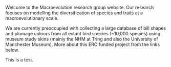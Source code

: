 

Welcome to the Macroevolution research group website. Our research focuses on modelling the diversification of species and traits at a macroevolutionary scale.

We are currently preoccupied with collecting a large database of bill shapes and plumage colours from all extant bird species (~10,000 species) using museum study skins (mainly the NHM at Tring and also the University of Manchester Museum). More about this ERC funded project from the links below.

This is a test.
